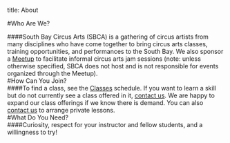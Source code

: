 title: About

#Who Are We?
<br>

####South Bay Circus Arts (SBCA) is a gathering of circus artists from many disciplines who have come together to bring circus arts classes, training opportunities, and performances to the South Bay. We also sponsor a [Meetup](http://www.meetup.com/South-Bay-Circus-Arts/) to facilitate informal circus arts jam sessions (note: unless otherwise specified, SBCA does not host and is not responsible for events organized through the Meetup).
<br>
#How Can You Join?
<br>
####To find a class, see the [Classes](/classes/) schedule. If you want to learn a skill but do not currently see a class offered in it,  [contact us](/contact/). We are happy to expand our class offerings if we know there is demand. You can also [contact us](/contact/) to arrange private lessons.
<br>
#What Do You Need?
<br>
####Curiosity, respect for your instructor and fellow students, and a willingness to try!